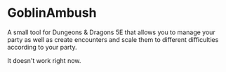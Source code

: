# GoblinAmbush
A small tool for Dungeons &amp; Dragons 5E that allows you to manage your party as well as create encounters and scale them to different difficulties according to your party.

It doesn't work right now.
